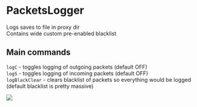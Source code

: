 # PacketsLogger  
Logs saves to file in proxy dir  
Contains wide custom pre-enabled blacklist  
  
## Main commands  
  
`logC` - toggles logging of outgoing packets (default OFF)  
`logS` - toggles logging of incoming packets (default OFF)  
`logBlackClear` - clears blacklist of packets so everything would be logged (default blacklist is pretty massive)  
  
<img src=http://u.cubeupload.com/Owyn/loggrproc.jpg>